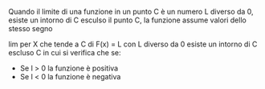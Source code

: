 Quando il limite di una funzione in un punto C è un numero L diverso da 0, esiste un intorno di C esculso il punto C, la funzione assume valori dello stesso segno

lim per X che tende a C di F(x) = L con L diverso da 0
esiste un intorno di C escluso C in cui si verifica che se:
- Se l > 0 la funzione è positiva
- Se l < 0 la funzione è negativa 
